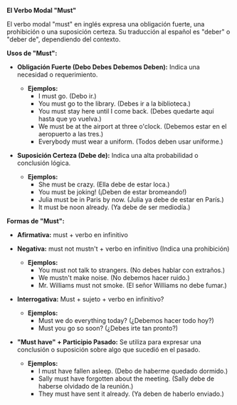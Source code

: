 

**El Verbo Modal "Must"**

El verbo modal "must" en inglés expresa una obligación fuerte, una prohibición o una suposición certeza. Su traducción al español es "deber" o "deber de", dependiendo del contexto.

**Usos de "Must":**

*   **Obligación Fuerte (Debo Debes Debemos Deben):** Indica una necesidad o requerimiento.

    *   **Ejemplos:**
        *   I must go. (Debo ir.)
        *   You must go to the library. (Debes ir a la biblioteca.)
        *   You must stay here until I come back. (Debes quedarte aquí hasta que yo vuelva.)
        *   We must be at the airport at three o'clock. (Debemos estar en el aeropuerto a las tres.)
        *   Everybody must wear a uniform. (Todos deben usar uniforme.)

*   **Suposición Certeza (Debe de):** Indica una alta probabilidad o conclusión lógica.

    *   **Ejemplos:**
        *   She must be crazy. (Ella debe de estar loca.)
        *   You must be joking! (¡Deben de estar bromeando!)
        *   Julia must be in Paris by now. (Julia ya debe de estar en París.)
        *   It must be noon already. (Ya debe de ser mediodía.)

**Formas de "Must":**

*   **Afirmativa:** must + verbo en infinitivo

*   **Negativa:** must not   mustn't + verbo en infinitivo  (Indica una prohibición)

    *   **Ejemplos:**
        *   You must not talk to strangers. (No debes hablar con extraños.)
        *   We mustn't make noise. (No debemos hacer ruido.)
        *   Mr. Williams must not smoke. (El señor Williams no debe fumar.)

*   **Interrogativa:** Must + sujeto + verbo en infinitivo?

    *   **Ejemplos:**
        *   Must we do everything today? (¿Debemos hacer todo hoy?)
        *   Must you go so soon? (¿Debes irte tan pronto?)

*   **"Must have" + Participio Pasado:** Se utiliza para expresar una conclusión o suposición sobre algo que sucedió en el pasado.

    *   **Ejemplos:**
        *   I must have fallen asleep. (Debo de haberme quedado dormido.)
        *   Sally must have forgotten about the meeting. (Sally debe de haberse olvidado de la reunión.)
        *   They must have sent it already. (Ya deben de haberlo enviado.)
